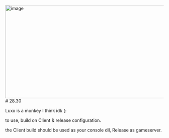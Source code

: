<img width="525" height="297" alt="image" src="https://github.com/user-attachments/assets/706ed0c5-19a3-45a5-9f13-97f7eb0990f7" /># 28.30

Luxx is a monkey I think idk (:

to use, build on Client \& release configuration.<br>

the Client build should be used as your console dll, Release as gameserver.

